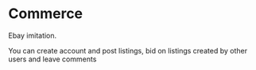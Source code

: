 # Commerce
Ebay imitation.

You can create account and post listings, bid on listings created by other users and leave comments
